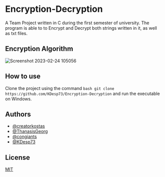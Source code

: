 
# Encryption-Decryption

A Team Project written in C during the first semester of university. The program is able to to Encrypt and Decrypt both strings written in it, as well as txt files.

## Encryption Algorithm

![Screenshot 2023-02-24 105056](https://user-images.githubusercontent.com/97637624/221160950-770955cc-2fa8-45e2-94ee-46ff9368249b.png)


## How to use

Clone the project using the command ```bash git clone https://github.com/KDesp73/Encryption-Decryption``` and run the executable on Windows. 

## Authors

- [@creatorkostas](https://github.com/creatorkostas)
- [@ThanasisGeorg](https://github.com/ThanasisGeorg)
- [@congiants](https://www.github.com/congiants)
- [@KDesp73](https://www.github.com/KDesp73)

## License

[MIT](https://choosealicense.com/licenses/mit/)

